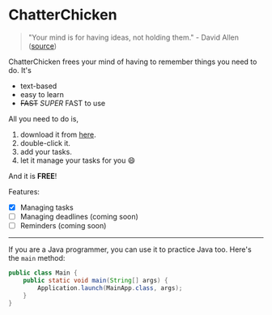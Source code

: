 # ChatterChicken
>"Your mind is for having ideas, not holding them." - David Allen ([source](https://dansilvestre.com/productivity-quotes/))

ChatterChicken frees your mind of having to remember things you need to do. It's

- text-based
- easy to learn
- ~~FAST~~ _SUPER_ FAST to use

All you need to do is,

1. download it from [here](https://github.com/tllshan/ip/archive/refs/tags/A-Jar.zip).
2. double-click it.
3. add your tasks.
4. let it manage your tasks for you 😄

And it is **FREE**!

Features:

- [x] Managing tasks
- [ ] Managing deadlines (coming soon)
- [ ] Reminders (coming soon)

---

If you are a Java programmer, you can use it to practice Java too. Here's the `main` method:
```java
public class Main {
    public static void main(String[] args) {
        Application.launch(MainApp.class, args);
    }
}
```
